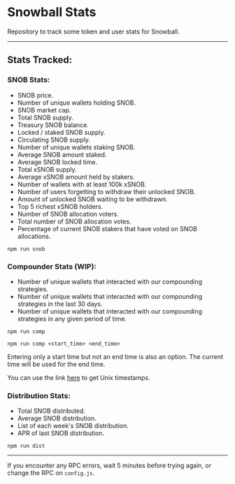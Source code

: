 # Snowball Stats

Repository to track some token and user stats for Snowball.

---

## Stats Tracked:

### SNOB Stats:

- SNOB price.
- Number of unique wallets holding SNOB.
- SNOB market cap.
- Total SNOB supply.
- Treasury SNOB balance.
- Locked / staked SNOB supply.
- Circulating SNOB supply.
- Number of unique wallets staking SNOB.
- Average SNOB amount staked.
- Average SNOB locked time.
- Total xSNOB supply.
- Average xSNOB amount held by stakers.
- Number of wallets with at least 100k xSNOB.
- Number of users forgetting to withdraw their unlocked SNOB.
- Amount of unlocked SNOB waiting to be withdrawn.
- Top 5 richest xSNOB holders.
- Number of SNOB allocation voters.
- Total number of SNOB allocation votes.
- Percentage of current SNOB stakers that have voted on SNOB allocations.

```
npm run snob
```

### Compounder Stats (WIP):

- Number of unique wallets that interacted with our compounding strategies.
- Number of unique wallets that interacted with our compounding strategies in the last 30 days.
- Number of unique wallets that interacted with our compounding strategies in any given period of time.

```
npm run comp
```

```
npm run comp <start_time> <end_time>
```

Entering only a start time but not an end time is also an option. The current time will be used for the end time.

You can use the link [here](https://www.unixtimestamp.com/) to get Unix timestamps.

### Distribution Stats:

- Total SNOB distributed.
- Average SNOB distribution.
- List of each week's SNOB distribution.
- APR of last SNOB distribution.

```
npm run dist
```

---

If you encounter any RPC errors, wait 5 minutes before trying again, or change the RPC on `config.js`.